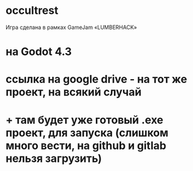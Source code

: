 # occultrest
Игра сделана в рамках GameJam  «LUMBERHACK» 

# на Godot 4.3
# ссылка на google drive - на тот же проект, на всякий случай
# + там будет уже готовый .exe проект, для запуска (слишком много вести, на github и gitlab нельзя загрузить) 
